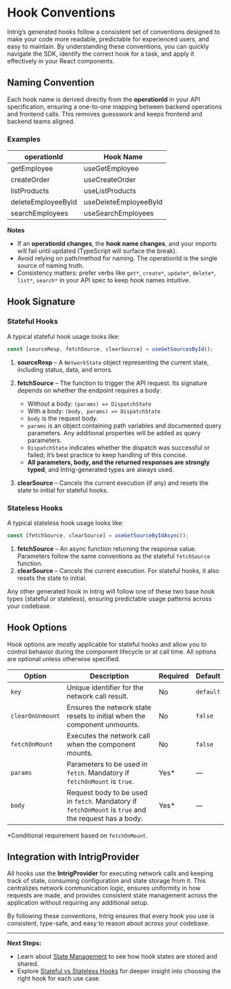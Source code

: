 # Hook Conventions

Intrig’s generated hooks follow a consistent set of conventions designed to make your code more readable, predictable for experienced users, and easy to maintain. By understanding these conventions, you can quickly navigate the SDK, identify the correct hook for a task, and apply it effectively in your React components.

## Naming Convention

Each hook name is derived directly from the **operationId** in your API specification, ensuring a one-to-one mapping between backend operations and frontend calls. This removes guesswork and keeps frontend and backend teams aligned.

### Examples

| operationId        | Hook Name             |
| ------------------ | --------------------- |
| getEmployee        | useGetEmployee        |
| createOrder        | useCreateOrder        |
| listProducts       | useListProducts       |
| deleteEmployeeById | useDeleteEmployeeById |
| searchEmployees    | useSearchEmployees    |

**Notes**

* If an **operationId changes**, the **hook name changes**, and your imports will fail until updated (TypeScript will surface the break).
* Avoid relying on path/method for naming. The operationId is the single source of naming truth.
* Consistency matters: prefer verbs like `get*`, `create*`, `update*`, `delete*`, `list*`, `search*` in your API spec to keep hook names intuitive.

## Hook Signature

### Stateful Hooks

A typical stateful hook usage looks like:

```ts
const [sourceResp, fetchSource, clearSource] = useGetSourcesById();
```

1. **sourceResp** – A `NetworkState` object representing the current state, including status, data, and errors.
2. **fetchSource** – The function to trigger the API request. Its signature depends on whether the endpoint requires a body:

    * Without a body: `(params) => DispatchState`
    * With a body: `(body, params) => DispatchState`
    * `body` is the request body.
    * `params` is an object containing path variables and documented query parameters. Any additional properties will be added as query parameters.
    * `DispatchState` indicates whether the dispatch was successful or failed; it’s best practice to keep handling of this concise.
    * **All parameters, body, and the returned responses are strongly typed**, and Intrig-generated types are always used.
3. **clearSource** – Cancels the current execution (if any) and resets the state to initial for stateful hooks.

### Stateless Hooks

A typical stateless hook usage looks like:

```ts
const [fetchSource, clearSource] = useGetSourceByIdAsync();
```

1. **fetchSource** – An async function returning the response value. Parameters follow the same conventions as the stateful `fetchSource` function.
2. **clearSource** – Cancels the current execution. For stateful hooks, it also resets the state to initial.

Any other generated hook in Intrig will follow one of these two base hook types (stateful or stateless), ensuring predictable usage patterns across your codebase.

## Hook Options

Hook options are mostly applicable for stateful hooks and allow you to control behavior during the component lifecycle or at call time. All options are optional unless otherwise specified.

| Option           | Description                                                                                           | Required | Default   |
| ---------------- | ----------------------------------------------------------------------------------------------------- | -------- | --------- |
| `key`            | Unique identifier for the network call result.                                                        | No       | `default` |
| `clearOnUnmount` | Ensures the network state resets to initial when the component unmounts.                              | No       | `false`   |
| `fetchOnMount`   | Executes the network call when the component mounts.                                                  | No       | `false`   |
| `params`         | Parameters to be used in `fetch`. Mandatory if `fetchOnMount` is `true`.                              | Yes\*    | —         |
| `body`           | Request body to be used in `fetch`. Mandatory if `fetchOnMount` is `true` and the request has a body. | Yes\*    | —         |

\*Conditional requirement based on `fetchOnMount`.

## Integration with IntrigProvider

All hooks use the **IntrigProvider** for executing network calls and keeping track of state, consuming configuration and state storage from it. This centralizes network communication logic, ensures uniformity in how requests are made, and provides consistent state management across the application without requiring any additional setup.

By following these conventions, Intrig ensures that every hook you use is consistent, type-safe, and easy to reason about across your codebase.

---

**Next Steps:**

* Learn about [State Management](/docs/react/core-concepts/state-management) to see how hook states are stored and shared.
* Explore [Stateful vs Stateless Hooks](/docs/react/core-concepts/stateful-vs-stateless) for deeper insight into choosing the right hook for each use case.
